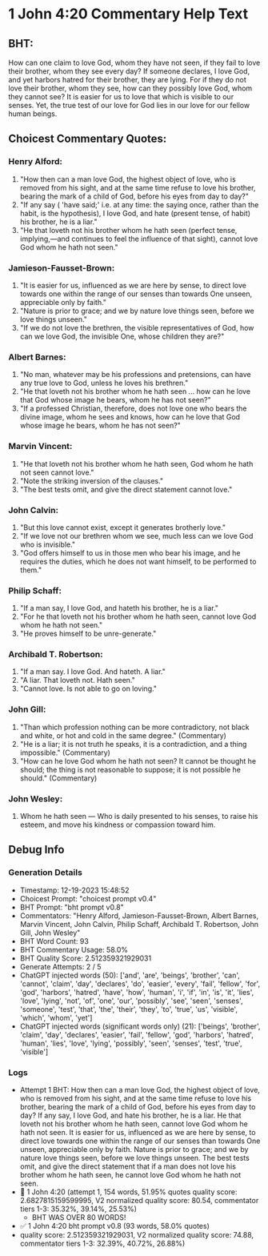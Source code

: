 # 1 John 4:20 Commentary Help Text

## BHT:
How can one claim to love God, whom they have not seen, if they fail to love their brother, whom they see every day? If someone declares, I love God, and yet harbors hatred for their brother, they are lying. For if they do not love their brother, whom they see, how can they possibly love God, whom they cannot see? It is easier for us to love that which is visible to our senses. Yet, the true test of our love for God lies in our love for our fellow human beings.

## Choicest Commentary Quotes:
### Henry Alford:
1. "How then can a man love God, the highest object of love, who is removed from his sight, and at the same time refuse to love his brother, bearing the mark of a child of God, before his eyes from day to day?"
2. "If any say ( 'have said;' i.e. at any time: the saying once, rather than the habit, is the hypothesis), I love God, and hate (present tense, of habit) his brother, he is a liar."
3. "He that loveth not his brother whom he hath seen (perfect tense, implying,—and continues to feel the influence of that sight), cannot love God whom he hath not seen."

### Jamieson-Fausset-Brown:
1. "It is easier for us, influenced as we are here by sense, to direct love towards one within the range of our senses than towards One unseen, appreciable only by faith." 
2. "Nature is prior to grace; and we by nature love things seen, before we love things unseen." 
3. "If we do not love the brethren, the visible representatives of God, how can we love God, the invisible One, whose children they are?"

### Albert Barnes:
1. "No man, whatever may be his professions and pretensions, can have any true love to God, unless he loves his brethren."
2. "He that loveth not his brother whom he hath seen ... how can he love that God whose image he bears, whom he has not seen?"
3. "If a professed Christian, therefore, does not love one who bears the divine image, whom he sees and knows, how can he love that God whose image he bears, whom he has not seen?"

### Marvin Vincent:
1. "He that loveth not his brother whom he hath seen, God whom he hath not seen cannot love." 
2. "Note the striking inversion of the clauses."
3. "The best tests omit, and give the direct statement cannot love."

### John Calvin:
1. "But this love cannot exist, except it generates brotherly love." 
2. "If we love not our brethren whom we see, much less can we love God who is invisible."
3. "God offers himself to us in those men who bear his image, and he requires the duties, which he does not want himself, to be performed to them."

### Philip Schaff:
1. "If a man say, I love God, and hateth his brother, he is a liar." 
2. "For he that loveth not his brother whom he hath seen, cannot love God whom he hath not seen." 
3. "He proves himself to be unre-generate."

### Archibald T. Robertson:
1. "If a man say. I love God. And hateth. A liar."
2. "A liar. That loveth not. Hath seen."
3. "Cannot love. Is not able to go on loving."

### John Gill:
1. "Than which profession nothing can be more contradictory, not black and white, or hot and cold in the same degree." (Commentary)
2. "He is a liar; it is not truth he speaks, it is a contradiction, and a thing impossible." (Commentary)
3. "How can he love God whom he hath not seen? It cannot be thought he should; the thing is not reasonable to suppose; it is not possible he should." (Commentary)

### John Wesley:
1. Whom he hath seen — Who is daily presented to his senses, to raise his esteem, and move his kindness or compassion toward him.



## Debug Info
### Generation Details
- Timestamp: 12-19-2023 15:48:52
- Choicest Prompt: "choicest prompt v0.4"
- BHT Prompt: "bht prompt v0.8"
- Commentators: "Henry Alford, Jamieson-Fausset-Brown, Albert Barnes, Marvin Vincent, John Calvin, Philip Schaff, Archibald T. Robertson, John Gill, John Wesley"
- BHT Word Count: 93
- BHT Commentary Usage: 58.0%
- BHT Quality Score: 2.512359321929031
- Generate Attempts: 2 / 5
- ChatGPT injected words (50):
	['and', 'are', 'beings', 'brother', 'can', 'cannot', 'claim', 'day', 'declares', 'do', 'easier', 'every', 'fail', 'fellow', 'for', 'god', 'harbors', 'hatred', 'have', 'how', 'human', 'i', 'if', 'in', 'is', 'it', 'lies', 'love', 'lying', 'not', 'of', 'one', 'our', 'possibly', 'see', 'seen', 'senses', 'someone', 'test', 'that', 'the', 'their', 'they', 'to', 'true', 'us', 'visible', 'which', 'whom', 'yet']
- ChatGPT injected words (significant words only) (21):
	['beings', 'brother', 'claim', 'day', 'declares', 'easier', 'fail', 'fellow', 'god', 'harbors', 'hatred', 'human', 'lies', 'love', 'lying', 'possibly', 'seen', 'senses', 'test', 'true', 'visible']

### Logs
- Attempt 1 BHT: How then can a man love God, the highest object of love, who is removed from his sight, and at the same time refuse to love his brother, bearing the mark of a child of God, before his eyes from day to day? If any say, I love God, and hate his brother, he is a liar. He that loveth not his brother whom he hath seen, cannot love God whom he hath not seen. It is easier for us, influenced as we are here by sense, to direct love towards one within the range of our senses than towards One unseen, appreciable only by faith. Nature is prior to grace; and we by nature love things seen, before we love things unseen. The best tests omit, and give the direct statement that if a man does not love his brother whom he hath seen, he cannot love God whom he hath not seen.
- 🔄 1 John 4:20 (attempt 1, 154 words, 51.95% quotes quality score: 2.6827815159599995, V2 normalized quality score: 80.54, commentator tiers 1-3: 35.32%, 39.14%, 25.53%) 
	- BHT WAS OVER 80 WORDS!
- ✅ 1 John 4:20 bht prompt v0.8 (93 words, 58.0% quotes)
- quality score: 2.512359321929031, V2 normalized quality score: 74.88, commentator tiers 1-3: 32.39%, 40.72%, 26.88%)